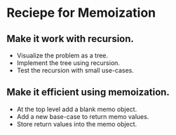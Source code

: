 # Reciepe for Memoization

## Make it work with recursion.

- Visualize the problem as a tree.
- Implement the tree using recursion.
- Test the recursion with small use-cases.

## Make it efficient using memoization.

- At the top level add a blank memo object.
- Add a new base-case to return memo values.
- Store return values into the memo object.
